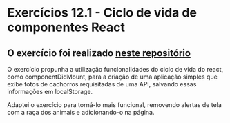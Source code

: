 # Exercícios 12.1 - Ciclo de vida de componentes React

## O exercício foi realizado [neste repositório](https://github.com/brunofpessoa/exercise-dog-image)

O exercício propunha a utilização funcionalidades do ciclo de vida do react, como componentDidMount, para a criação de uma aplicação simples que exibe fotos de cachorros requisitadas de uma API, salvando essas informações em localStorage.

Adaptei o exercício para torná-lo mais funcional, removendo alertas de tela com a raça dos animais e adicionando-o na página.
